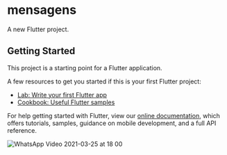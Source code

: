 # mensagens

A new Flutter project.

## Getting Started

This project is a starting point for a Flutter application.

A few resources to get you started if this is your first Flutter project:

- [Lab: Write your first Flutter app](https://flutter.dev/docs/get-started/codelab)
- [Cookbook: Useful Flutter samples](https://flutter.dev/docs/cookbook)

For help getting started with Flutter, view our
[online documentation](https://flutter.dev/docs), which offers tutorials,
samples, guidance on mobile development, and a full API reference.


![WhatsApp Video 2021-03-25 at 18 00](https://user-images.githubusercontent.com/39202278/112545633-35601700-8d97-11eb-92c5-47baaaa2e184.gif)
